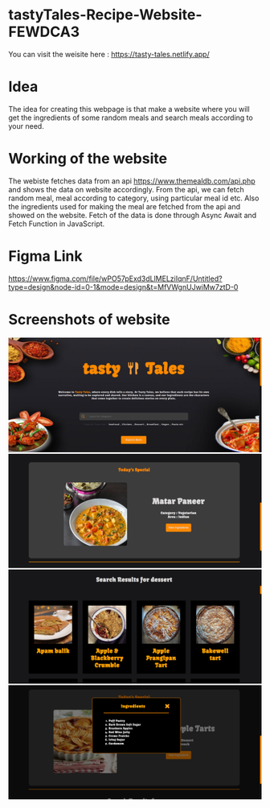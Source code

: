 # tastyTales-Recipe-Website-FEWDCA3
You can visit the weisite here : https://tasty-tales.netlify.app/

# Idea 
The idea for creating this webpage is that make a website where you will get the ingredients of some random meals and search meals according to your need. 

# Working of the website
The webiste fetches data from an api https://www.themealdb.com/api.php and shows the data on website accordingly. From the api, we can fetch random meal, meal according to category, using particular meal id etc. Also the ingredients used for making the meal are fetched from the api and showed on the website. 
Fetch of the data is done through Async Await and Fetch Function in JavaScript. 

# Figma Link 
https://www.figma.com/file/wPO57pExd3dLlMELziIqnF/Untitled?type=design&node-id=0-1&mode=design&t=MfVWgnUJwiMw7ztD-0

# Screenshots of website
![Alt text](Assests/Homepage.png)
![Alt text](<Assests/Screenshot 2023-12-20 112001.png>)
![Alt text](<Assests/Screenshot 2023-12-20 112051.png>)
![Alt text](<Assests/Screenshot 2023-12-20 112125.png>)